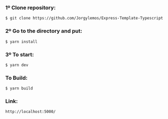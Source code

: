 ### 1º Clone repository:
```
$ git clone https://github.com/Jorgylemos/Express-Template-Typescript
```

### 2º Go to the directory and put:
```
$ yarn install
```

### 3º To start:

```
$ yarn dev
```

### To Build:

```
$ yarn build
```

### Link:
```http://localhost:5000/ ```